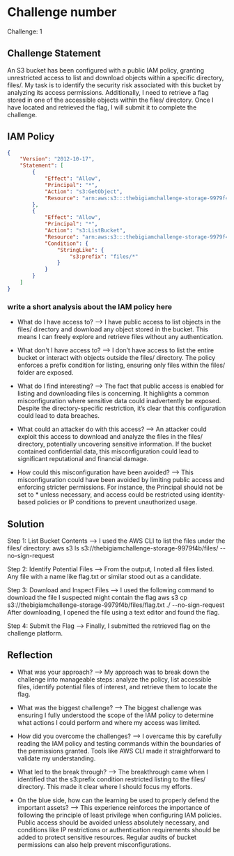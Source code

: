 # Challenge number
Challenge: 1

## Challenge Statement
An S3 bucket has been configured with a public IAM policy, granting unrestricted access to list and download objects within a specific directory, files/. My task is to identify the security risk associated with this bucket by analyzing its access permissions. Additionally, I need to retrieve a flag stored in one of the accessible objects within the files/ directory. Once I have located and retrieved the flag, I will submit it to complete the challenge.

## IAM Policy
```json
{
    "Version": "2012-10-17",
    "Statement": [
        {
            "Effect": "Allow",
            "Principal": "*",
            "Action": "s3:GetObject",
            "Resource": "arn:aws:s3:::thebigiamchallenge-storage-9979f4b/*"
        },
        {
            "Effect": "Allow",
            "Principal": "*",
            "Action": "s3:ListBucket",
            "Resource": "arn:aws:s3:::thebigiamchallenge-storage-9979f4b",
            "Condition": {
                "StringLike": {
                    "s3:prefix": "files/*"
                }
            }
        }
    ]
}
```
### write a short analysis about the IAM policy here
* What do I have access to?
--> I have public access to list objects in the files/ directory and download any object stored in the bucket. This means I can freely explore and retrieve files without any authentication.

* What don't I have access to?
--> I don’t have access to list the entire bucket or interact with objects outside the files/ directory. The policy enforces a prefix condition for listing, ensuring only files within the files/ folder are exposed.

* What do I find interesting?
--> The fact that public access is enabled for listing and downloading files is concerning. It highlights a common misconfiguration where sensitive data could inadvertently be exposed. Despite the directory-specific restriction, it’s clear that this configuration could lead to data breaches.

* What could an attacker do with this access?
--> An attacker could exploit this access to download and analyze the files in the files/ directory, potentially uncovering sensitive information. If the bucket contained confidential data, this misconfiguration could lead to significant reputational and financial damage.

* How could this misconfiguration have been avoided?
--> This misconfiguration could have been avoided by limiting public access and enforcing stricter permissions. For instance, the Principal should not be set to * unless necessary, and access could be restricted using identity-based policies or IP conditions to prevent unauthorized usage.


## Solution
Step 1: List Bucket Contents
--> I used the AWS CLI to list the files under the files/ directory:
  aws s3 ls s3://thebigiamchallenge-storage-9979f4b/files/ --no-sign-request

Step 2: Identify Potential Files
--> From the output, I noted all files listed. Any file with a name like flag.txt or similar stood out as a candidate.

Step 3: Download and Inspect Files
--> I used the following command to download the file I suspected might contain the flag
  aws s3 cp s3://thebigiamchallenge-storage-9979f4b/files/flag.txt ./ --no-sign-request
  After downloading, I opened the file using a text editor and found the flag.

Step 4: Submit the Flag
--> Finally, I submitted the retrieved flag on the challenge platform.

## Reflection
* What was your approach?
--> My approach was to break down the challenge into manageable steps: analyze the policy, list accessible files, identify potential files of interest, and retrieve them to locate the flag.
  
* What was the biggest challenge?
--> The biggest challenge was ensuring I fully understood the scope of the IAM policy to determine what actions I could perform and where my access was limited.
  
* How did you overcome the challenges?
--> I overcame this by carefully reading the IAM policy and testing commands within the boundaries of the permissions granted. Tools like AWS CLI made it straightforward to validate my understanding.
  
* What led to the break through?
--> The breakthrough came when I identified that the s3:prefix condition restricted listing to the files/ directory. This made it clear where I should focus my efforts.
  
* On the blue side, how can the learning be used to properly defend the important assets?
--> This experience reinforces the importance of following the principle of least privilege when configuring IAM policies. Public access should be avoided unless absolutely necessary, and conditions like IP restrictions or authentication requirements should be added to protect sensitive resources. Regular audits of bucket permissions can also help prevent misconfigurations.

